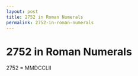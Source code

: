 ```yaml
---
layout: post
title: 2752 in Roman Numerals
permalink: 2752-in-roman-numerals
---
```


# 2752 in Roman Numerals

2752 = MMDCCLII
